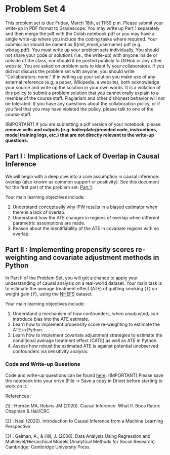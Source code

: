 # Problem Set 4

This problem set is due Friday, March 18th, at 11:59 p.m. Please submit your write-up in PDF format to Gradescope. You may write up Part 1 separately and then merge the pdf with the Colab notebook pdf or you may have a single write-up where you include the coding tasks where required. Your submission should be named as ${mit_email_username}.pdf (e.g. wboag.pdf). You must write up your problem sets individually. You should not share your code or solutions (i.e., the write-up) with anyone inside or outside of the class, nor should it be posted publicly to GitHub or any other website. You are asked on problem sets to identify your collaborators. If you did not discuss the problem set with anyone, you should write "Collaborators: none." If in writing up your solution you make use of any external reference (e.g. a paper, Wikipedia, a website), both acknowledge your source and write up the solution in your own words. It is a violation of this policy to submit a problem solution that you cannot orally explain to a member of the course staff. Plagiarism and other dishonest behavior will not be tolerated. If you have any questions about the collaboration policy, or if you feel that you may have violated the policy, please talk to one of the course staff.

(IMPORTANT) If you are submitting a pdf version of your notebook, please **remove cells and outputs (e.g. boilerplate/provided code, instructions, model training logs, etc.) that are not directly relevant to the write-up questions.**

## Part I : Implications of Lack of Overlap in Causal Inference
We will begin with a deep dive into a core assumption in causal inference: overlap (also known as common support or positivity). See this document for the first part of the problem set: [Part 1](./6871-ps4-part1.pdf).

Your main learning objectives include: 
1. Understand conceptually why IPW results in a biased estimator when there is a lack of overlap. 
2. Understand how the ATE changes in regions of overlap when different parametric assumptions are made.
3. Reason about the identifiability of the ATE in covariate regions with no overlap.

## Part II : Implementing propensity scores re-weighting and covariate adjustment methods in Python

In Part II of the Problem Set, you will get a chance to apply your understanding of causal analysis on a real-world dataset. Your main task is to estimate the average treatment effect (ATE) of quitting smoking ($T$) on weight gain ($Y$), using the [NHEFS](https://wwwn.cdc.gov/nchs/nhanes/nhefs/default.aspx/) dataset. 

Your main learning objectives include:
1. Understand a mechanism of how confounders, when unadjusted, can introduce bias into the ATE estimate. 
2. Learn how to implement propensity score re-weighting to estimate the ATE in Python.
3. Learn how to implement covariate adjustment strategies to estimate the conditional average treatment effect (CATE) as well as ATE in Python.
4. Assess how robust the estimated ATE is against potential unobserved confounders via sensitivity analysis. 

### Code and Write-up Questions
Code and write-up questions can be found [here](https://colab.research.google.com/drive/1StClzgknVBwCBp_kPue7W1Km4nwWs3uv?usp=sharing). (IMPORTANT) Please save the notebook into your drive (File -> Save a copy in Drive) before starting to work on it.

References :

[1] : Hernán MA, Robins JM (2020). Causal Inference: What If. Boca Raton: Chapman & Hall/CRC

[2] : Neal (2020). Introduction to Causal Inference from a Machine Learning Perspective

[3] : Gelman, A., & Hill, J. (2006). Data Analysis Using Regression and Multilevel/Hierarchical Models (Analytical Methods for Social Research). Cambridge: Cambridge University Press.
